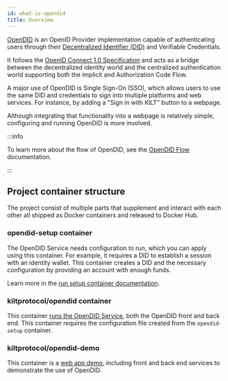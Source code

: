 ```yaml
---
id: what-is-opendid
title: Overview
---
```


[OpenDID](https://github.com/KILTprotocol/opendid) is an OpenID Provider implementation capable of authenticating users through their [Decentralized Identifier (DID)](/concepts/did) and Verifiable Credentials.

It follows the [OpenID Connect 1.0 Specification](https://openid.net/specs/openid-connect-core-1_0.html#Introduction) and acts as a bridge between the decentralized identity world and the centralized authentication world supporting both the implicit and Authorization Code Flow.

A major use of OpenDID is Single Sign-On (SSO), which allows users to use the same DID and credentials to sign into multiple platforms and web services. For instance, by adding a "Sign in with KILT" button to a webpage.

Although integrating that functionality into a webpage is relatively simple, configuring and running OpenDID is more involved.

:::info

To learn more about the flow of OpenDID, see the [OpenDID Flow](./02_opendid_flow.md) documentation.

:::

## Project container structure

The project consist of multiple parts that supplement and interact with each other all shipped as Docker containers and released to Docker Hub.

### opendid-setup container

The OpenDID Service needs configuration to run, which you can apply using this
container.
For example, it requires a DID to establish a session with an identity wallet.
This container creates a DID and the necessary configuration by providing an account with enough funds.

Learn more in the [run setup container documentation](./03_opendid_service.md#run-setup-container).

### kiltprotocol/opendid container

This container [runs the OpenDID Service](./03_opendid_service.md#run-the-service), both the OpenDID front and back end.
This container requires the configuration file created from the `opendid-setup` container.

### kiltprotocol/opendid-demo

This container is a [web app demo](./05_demo_project.md), including front and back end services to demonstrate the use of OpenDID.